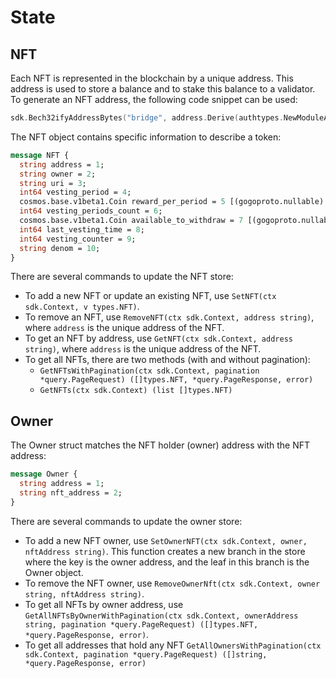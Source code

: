 # State

## NFT

Each NFT is represented in the blockchain by a unique address. This address is used to store a balance and to stake this balance to a validator. To generate an NFT address, the following code snippet can be used:

```go
sdk.Bech32ifyAddressBytes("bridge", address.Derive(authtypes.NewModuleAddress(acumulatortypes.ModuleName), []byte(strconv.FormatInt(id, 10))))
```

The NFT object contains specific information to describe a token:

```protobuf
message NFT {
  string address = 1;
  string owner = 2;
  string uri = 3;
  int64 vesting_period = 4;
  cosmos.base.v1beta1.Coin reward_per_period = 5 [(gogoproto.nullable) = false];
  int64 vesting_periods_count = 6;
  cosmos.base.v1beta1.Coin available_to_withdraw = 7 [(gogoproto.nullable) = false];
  int64 last_vesting_time = 8;
  int64 vesting_counter = 9;
  string denom = 10;
}
```

There are several commands to update the NFT store:

- To add a new NFT or update an existing NFT, use `SetNFT(ctx sdk.Context, v types.NFT)`.
- To remove an NFT, use `RemoveNFT(ctx sdk.Context, address string)`, where `address` is the unique address of the NFT.
- To get an NFT by address, use `GetNFT(ctx sdk.Context, address string)`, where `address` is the unique address of the NFT.
- To get all NFTs, there are two methods (with and without pagination):
    - `GetNFTsWithPagination(ctx sdk.Context, pagination *query.PageRequest) ([]types.NFT, *query.PageResponse, error)`
    - `GetNFTs(ctx sdk.Context) (list []types.NFT)`

## Owner

The Owner struct matches the NFT holder (owner) address with the NFT address:

```protobuf
message Owner {
  string address = 1;
  string nft_address = 2;
}
```

There are several commands to update the owner store:

- To add a new NFT owner, use `SetOwnerNFT(ctx sdk.Context, owner, nftAddress string)`. This function creates a new branch in the store where the key is the owner address, and the leaf in this branch is the Owner object.
- To remove the NFT owner, use `RemoveOwnerNft(ctx sdk.Context, owner string, nftAddress string)`.
- To get all NFTs by owner address, use `GetAllNFTsByOwnerWithPagination(ctx sdk.Context, ownerAddress string, pagination *query.PageRequest) ([]types.NFT, *query.PageResponse, error)`.
- To get all addresses that hold any NFT `GetAllOwnersWithPagination(ctx sdk.Context, pagination *query.PageRequest) ([]string, *query.PageResponse, error)`